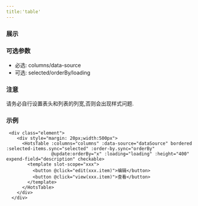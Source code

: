 ```yaml
---
title:'table'
---
```



### 展示
<ClientOnly><use-table></use-table></ClientOnly>

### 可选参数
+ 必选: columns/data-source
+ 可选: selected/orderBy/loading




### 注意 
请务必自行设置表头和列表的列宽,否则会出现样式问题.

### 示例
```
 <div class="element">
    <div style="margin: 20px;width:500px">
      <HotsTable :columns="columns" :data-source="dataSource" bordered :selected-items.sync="selected" :order-by.sync="orderBy"
                 @update:orderBy="x" :loading="loading" :height="400" expend-field="description" checkable>
        <template slot-scope="xxx">
          <button @click="edit(xxx.item)">编辑</button>
          <button @click="view(xxx.item)">查看</button>
        </template>
      </HotsTable>
    </div>
  </div>
```
